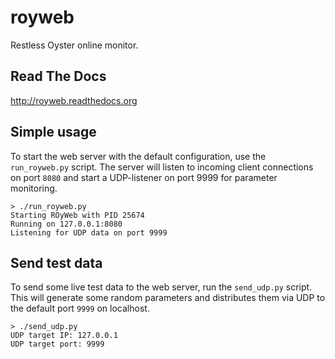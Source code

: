 royweb
======

Restless Oyster online monitor.

## Read The Docs

http://royweb.readthedocs.org

## Simple usage
To start the web server with the default configuration, use the `run_royweb.py` script.
The server will listen to incoming client connections on port `8080` and start a UDP-listener on port 9999 for parameter monitoring.

    > ./run_royweb.py 
    Starting ROyWeb with PID 25674
    Running on 127.0.0.1:8080
    Listening for UDP data on port 9999

## Send test data
To send some live test data to the web server, run the `send_udp.py` script. This will generate some random parameters and distributes them via UDP to the default port `9999` on localhost.

    > ./send_udp.py 
    UDP target IP: 127.0.0.1
    UDP target port: 9999

